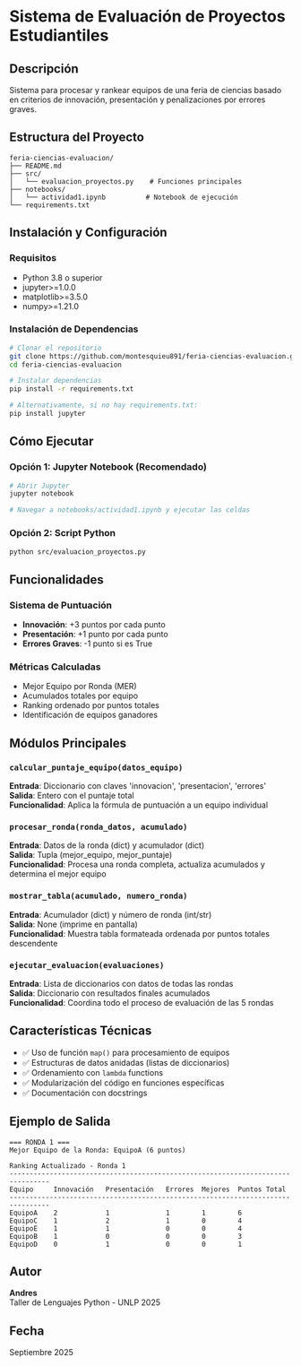# Sistema de Evaluación de Proyectos Estudiantiles

## Descripción
Sistema para procesar y rankear equipos de una feria de ciencias basado en criterios de innovación, presentación y penalizaciones por errores graves.

## Estructura del Proyecto
```
feria-ciencias-evaluacion/
├── README.md
├── src/
│   └── evaluacion_proyectos.py    # Funciones principales
├── notebooks/
│   └── actividad1.ipynb          # Notebook de ejecución
└── requirements.txt
```

## Instalación y Configuración

### Requisitos
- Python 3.8 o superior
- jupyter>=1.0.0
- matplotlib>=3.5.0
- numpy>=1.21.0

### Instalación de Dependencias
```bash
# Clonar el repositorio
git clone https://github.com/montesquieu891/feria-ciencias-evaluacion.git
cd feria-ciencias-evaluacion

# Instalar dependencias
pip install -r requirements.txt

# Alternativamente, si no hay requirements.txt:
pip install jupyter
```

## Cómo Ejecutar

### Opción 1: Jupyter Notebook (Recomendado)
```bash
# Abrir Jupyter
jupyter notebook

# Navegar a notebooks/actividad1.ipynb y ejecutar las celdas
```

### Opción 2: Script Python
```bash
python src/evaluacion_proyectos.py
```

## Funcionalidades

### Sistema de Puntuación
- **Innovación**: +3 puntos por cada punto
- **Presentación**: +1 punto por cada punto  
- **Errores Graves**: -1 punto si es True

### Métricas Calculadas
- Mejor Equipo por Ronda (MER)
- Acumulados totales por equipo
- Ranking ordenado por puntos totales
- Identificación de equipos ganadores

## Módulos Principales

### `calcular_puntaje_equipo(datos_equipo)`
**Entrada**: Diccionario con claves 'innovacion', 'presentacion', 'errores'  
**Salida**: Entero con el puntaje total  
**Funcionalidad**: Aplica la fórmula de puntuación a un equipo individual

### `procesar_ronda(ronda_datos, acumulado)`  
**Entrada**: Datos de la ronda (dict) y acumulador (dict)  
**Salida**: Tupla (mejor_equipo, mejor_puntaje)  
**Funcionalidad**: Procesa una ronda completa, actualiza acumulados y determina el mejor equipo

### `mostrar_tabla(acumulado, numero_ronda)`
**Entrada**: Acumulador (dict) y número de ronda (int/str)  
**Salida**: None (imprime en pantalla)  
**Funcionalidad**: Muestra tabla formateada ordenada por puntos totales descendente

### `ejecutar_evaluacion(evaluaciones)`
**Entrada**: Lista de diccionarios con datos de todas las rondas  
**Salida**: Diccionario con resultados finales acumulados  
**Funcionalidad**: Coordina todo el proceso de evaluación de las 5 rondas

## Características Técnicas

- ✅ Uso de función `map()` para procesamiento de equipos
- ✅ Estructuras de datos anidadas (listas de diccionarios)
- ✅ Ordenamiento con `lambda` functions
- ✅ Modularización del código en funciones específicas
- ✅ Documentación con docstrings

## Ejemplo de Salida

```
=== RONDA 1 ===
Mejor Equipo de la Ronda: EquipoA (6 puntos)

Ranking Actualizado - Ronda 1
--------------------------------------------------------------------------------
Equipo     Innovación   Presentación   Errores  Mejores  Puntos Total
--------------------------------------------------------------------------------
EquipoA    2            1              1        1        6
EquipoC    1            2              1        0        4
EquipoE    1            1              0        0        4
EquipoB    1            0              0        0        3
EquipoD    0            1              0        0        1
```

## Autor
**Andres**  
Taller de Lenguajes Python - UNLP 2025

## Fecha
Septiembre 2025
